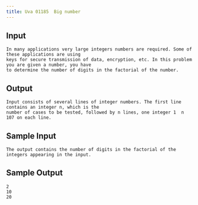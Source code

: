 ```yaml
---
title: Uva 01185  Big number
---
```



## Input

```text
In many applications very large integers numbers are required. Some of these applications are using
keys for secure transmission of data, encryption, etc. In this problem you are given a number, you have
to determine the number of digits in the factorial of the number.
```

## Output

```text
Input consists of several lines of integer numbers. The first line contains an integer n, which is the
number of cases to be tested, followed by n lines, one integer 1  n  107 on each line.

```

## Sample Input

```text
The output contains the number of digits in the factorial of the integers appearing in the input.

```

## Sample Output

```text
2
10
20

```

